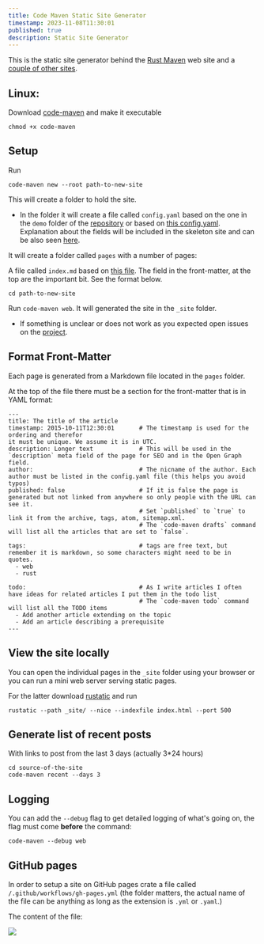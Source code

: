 ```yaml
---
title: Code Maven Static Site Generator
timestamp: 2023-11-08T11:30:01
published: true
description: Static Site Generator
---
```


This is the static site generator behind the [Rust Maven](https://rust.code-maven.com/) web site and a [couple of other sites](/where-is-it-used).

## Linux:

Download [code-maven](/code-maven) and make it executable

```
chmod +x code-maven
```

## Setup

Run

```
code-maven new --root path-to-new-site
```

This will create a folder to hold the site.

* In the folder it will create a file called `config.yaml` based on the one in the `demo` folder of the [repository](https://github.com/szabgab/code-maven.rs) or based on [this config.yaml](https://github.com/szabgab/code-maven.rs/blob/main/site/config.yaml). Explanation about the fields will be included in the skeleton site and can be also seen [here](https://github.com/szabgab/code-maven.rs/blob/main/test_cases/skeleton/config.yaml).

It will create a folder called `pages` with a number of pages:

A file called `index.md` based on [this file](https://raw.githubusercontent.com/szabgab/code-maven.rs/main/site/pages/index.md). The field in the front-matter, at the top are the important bit. See the format below.

```
cd path-to-new-site
```

Run `code-maven web`.   It will generated the site in the `_site` folder.

* If something is unclear or does not work as you expected open issues on the [project](https://github.com/szabgab/code-maven.rs).

## Format Front-Matter

Each page is generated from a Markdown file located in the `pages` folder.

At the top of the file there must be a section for the front-matter that is in YAML format:


```
---
title: The title of the article
timestamp: 2015-10-11T12:30:01       # The timestamp is used for the ordering and therefor 
it must be unique. We assume it is in UTC.
description: Longer text             # This will be used in the `description` meta field of the page for SEO and in the Open Graph field.
author:                              # The nicname of the author. Each author must be listed in the config.yaml file (this helps you avoid typos)
published: false                     # If it is false the page is generated but not linked from anywhere so only people with the URL can see it.
                                     # Set `published` to `true` to link it from the archive, tags, atom, sitemap.xml.
                                     # The `code-maven drafts` command will list all the articles that are set to `false`.

tags:                                # tags are free text, but remember it is markdown, so some characters might need to be in quotes.
  - web
  - rust

todo:                                # As I write articles I often have ideas for related articles I put them in the todo list
                                     # The `code-maven todo` command will list all the TODO items
  - Add another article extending on the topic
  - Add an article describing a prerequisite
---
```


## View the site locally

You can open the individual pages in the `_site` folder using your browser or you can run a mini web server serving static pages.

For the latter download [rustatic](https://rustatic.code-maven.com/) and run

```
rustatic --path _site/ --nice --indexfile index.html --port 500
```

## Generate list of recent posts

With links to post from the last 3 days (actually 3*24 hours)

```
cd source-of-the-site
code-maven recent --days 3
```

## Logging

You can add the `--debug` flag to get detailed logging of what's going on, the flag must come **before** the command:

```
code-maven --debug web
```

## GitHub pages

In order to setup a site on GitHub pages crate a file called `/.github/workflows/gh-pages.yml`  (the folder matters, the actual name of the file can be anything as long as the extension is `.yml` or `.yaml`.)

The content of the file:

![](include/gh-pages.yml)

